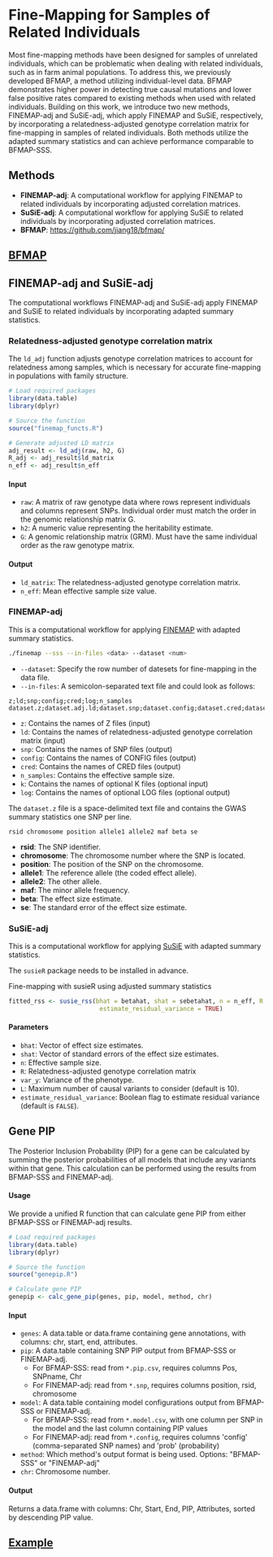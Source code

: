 # Fine-Mapping for Samples of Related Individuals

Most fine-mapping methods have been designed for samples of unrelated individuals, which can be problematic when dealing with related individuals, such as in farm animal populations. To address this, we previously developed BFMAP, a method utilizing individual-level data. BFMAP demonstrates higher power in detecting true causal mutations and lower false positive rates compared to existing methods when used with related individuals.
Building on this work, we introduce two new methods, FINEMAP-adj and SuSiE-adj, which apply FINEMAP and SuSiE, respectively, by incorporating a relatedness-adjusted genotype correlation matrix for fine-mapping in samples of related individuals. Both methods utilize the adapted summary statistics and can achieve performance comparable to BFMAP-SSS.

## Methods

- **FINEMAP-adj**: A computational workflow for applying FINEMAP to related individuals by incorporating adjusted correlation matrices.
- **SuSiE-adj**: A computational workflow for applying SuSiE to related individuals by incorporating adjusted correlation matrices.
- **BFMAP**: https://github.com/jiang18/bfmap/

## [BFMAP](https://github.com/jiang18/bfmap/)


## FINEMAP-adj and SuSiE-adj
The computational workflows FINEMAP-adj and SuSiE-adj apply FINEMAP and SuSiE to related individuals by incorporating adapted summary statistics.

### Relatedness-adjusted genotype correlation matrix

The `ld_adj` function adjusts genotype correlation matrices to account for relatedness among samples, which is necessary for accurate fine-mapping in populations with family structure.

```r
# Load required packages
library(data.table)
library(dplyr)

# Source the function
source("finemap_functs.R")

# Generate adjusted LD matrix
adj_result <- ld_adj(raw, h2, G)
R_adj <- adj_result$ld_matrix
n_eff <- adj_result$n_eff
```

#### Input
- `raw`: A matrix of raw genotype data where rows represent individuals and columns represent SNPs. Individual order must match the order in the genomic relationship matrix G.
- `h2`: A numeric value representing the heritability estimate.
- `G`: A genomic relationship matrix (GRM). Must have the same individual order as the raw genotype matrix.

#### Output
- `ld_matrix`: The relatedness-adjusted genotype correlation matrix.
- `n_eff`: Mean effective sample size value.


### FINEMAP-adj
This is a computational workflow for applying [FINEMAP](http://www.christianbenner.com/) with adapted summary statistics.

``` bash
./finemap --sss --in-files <data> --dataset <num>
```
- `--dataset`: Specify the row number of datesets for fine-mapping in the data file. 
- `--in-files`: A semicolon-separated text file and could look as follows:

```plaintext
z;ld;snp;config;cred;log;n_samples
dataset.z;dataset.adj.ld;dataset.snp;dataset.config;dataset.cred;dataset.log;n_eff
```

- `z`: Contains the names of Z files (input)
- `ld`: Contains the names of relatedness-adjusted genotype correlation matrix (input)
- `snp`: Contains the names of SNP files (output)
- `config`: Contains the names of CONFIG files (output)
- `cred`: Contains the names of CRED files (output)
- `n_samples`: Contains the effective sample size.
- `k`: Contains the names of optional K files (optional input)
- `log`: Contains the names of optional LOG files (optional output)

The `dataset.z` file is a space-delimited text file and contains the GWAS summary statistics one SNP per line.

```plaintext
rsid chromosome position allele1 allele2 maf beta se
```

- **rsid**: The SNP identifier.
- **chromosome**: The chromosome number where the SNP is located.
- **position**: The position of the SNP on the chromosome.
- **allele1**: The  reference allele (the coded effect allele).
- **allele2**: The other allele.
- **maf**: The minor allele frequency.
- **beta**: The effect size estimate.
- **se**: The standard error of the effect size estimate.

### SuSiE-adj
This is a computational workflow for applying [SuSiE](https://stephenslab.github.io/susieR/index.html) with adapted summary statistics.

The `susieR` package needs to be installed in advance. 

Fine-mapping with susieR using adjusted summary statistics
``` R
fitted_rss <- susie_rss(bhat = betahat, shat = sebetahat, n = n_eff, R = R_adj, var_y = var(y), L = 10,
                         estimate_residual_variance = TRUE)
```
#### Parameters

- `bhat`: Vector of effect size estimates.
- `shat`: Vector of standard errors of the effect size estimates.
- `n`: Effective sample size.
- `R`: Relatedness-adjusted genotype correlation matrix
- `var_y`: Variance of the phenotype.
- `L`: Maximum number of causal variants to consider (default is 10).
- `estimate_residual_variance`: Boolean flag to estimate residual variance (default is `FALSE`).

## Gene PIP
The Posterior Inclusion Probability (PIP) for a gene can be calculated by summing the posterior probabilities of all models that include any variants within that gene. This calculation can be performed using the results from BFMAP-SSS and FINEMAP-adj.

#### Usage
We provide a unified R function that can calculate gene PIP from either BFMAP-SSS or FINEMAP-adj results.
```r
# Load required packages
library(data.table)
library(dplyr)

# Source the function
source("genepip.R")

# Calculate gene PIP
genepip <- calc_gene_pip(genes, pip, model, method, chr)
```

#### Input
- `genes`: A data.table or data.frame containing gene annotations, with columns: chr, start, end, attributes.
- `pip`: A data.table containing SNP PIP output from BFMAP-SSS or FINEMAP-adj.
  - For BFMAP-SSS: read from `*.pip.csv`, requires columns Pos, SNPname, Chr
  - For FINEMAP-adj: read from `*.snp`, requires columns position, rsid, chromosome
- `model`: A data.table containing model configurations output from BFMAP-SSS or FINEMAP-adj.
  - For BFMAP-SSS: read from `*.model.csv`, with one column per SNP in the model and the last column containing PIP values
  - For FINEMAP-adj: read from `*.config`, requires columns 'config' (comma-separated SNP names) and 'prob' (probability)
- `method`: Which method's output format is being used. Options: "BFMAP-SSS" or "FINEMAP-adj"
- `chr`: Chromosome number.

#### Output
Returns a data.frame with columns: Chr, Start, End, PIP, Attributes, sorted by descending PIP value.

## [Example](https://github.com/JJWang259/FineMapping-RelatedIndividuals/tree/main/example)
